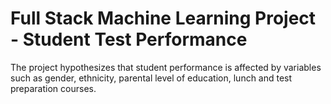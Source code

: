 # Full Stack Machine Learning Project - Student Test Performance

The project hypothesizes that student performance is affected by variables such as gender, ethnicity,
parental level of education, lunch and test preparation courses.


